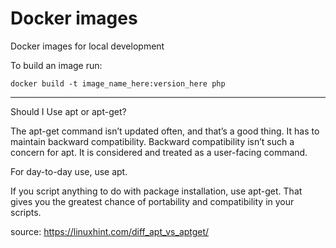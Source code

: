 # Docker images

Docker images for local development

To build an image run:

```
docker build -t image_name_here:version_here php
```
---

Should I Use apt or apt-get?

The apt-get command isn’t updated often, and that’s a good thing. It has to maintain backward compatibility. Backward compatibility isn’t such a concern for apt. It is considered and treated as a user-facing command.

For day-to-day use, use apt.

If you script anything to do with package installation, use apt-get. That gives you the greatest chance of portability and compatibility in your scripts.


source: https://linuxhint.com/diff_apt_vs_aptget/